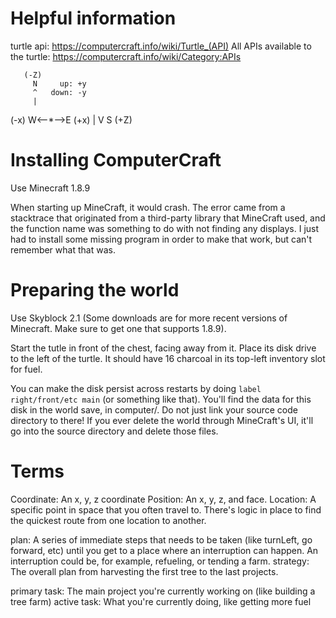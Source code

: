 # Helpful information

turtle api: https://computercraft.info/wiki/Turtle_(API)
All APIs available to the turtle: https://computercraft.info/wiki/Category:APIs

       (-Z)
         N     up: +y
         ^   down: -y
         |
(-x) W<--*-->E (+x)
         |
         V
         S
       (+Z)

# Installing ComputerCraft

Use Minecraft 1.8.9

When starting up MineCraft, it would crash. The error came from a stacktrace that originated from a third-party library that MineCraft used, and the function name was something to do with not finding any displays. I just had to install some missing program in order to make that work, but can't remember what that was.

# Preparing the world

Use Skyblock 2.1 (Some downloads are for more recent versions of Minecraft. Make sure to get one that supports 1.8.9).

Start the tutle in front of the chest, facing away from it. Place its disk drive to the left of the turtle. It should have 16 charcoal in its top-left inventory slot for fuel.

You can make the disk persist across restarts by doing `label right/front/etc main` (or something like that). You'll find the data for this disk in the world save, in computer/. Do not just link your source code directory to there! If you ever delete the world through MineCraft's UI, it'll go into the source directory and delete those files.

# Terms

Coordinate: An x, y, z coordinate
Position: An x, y, z, and face.
Location: A specific point in space that you often travel to. There's logic in place to find the quickest route from one location to another.

plan: A series of immediate steps that needs to be taken (like turnLeft, go forward, etc) until you get to a place where an interruption can happen. An interruption could be, for example, refueling, or tending a farm.
strategy: The overall plan from harvesting the first tree to the last projects.

primary task: The main project you're currently working on (like building a tree farm)
active task: What you're currently doing, like getting more fuel